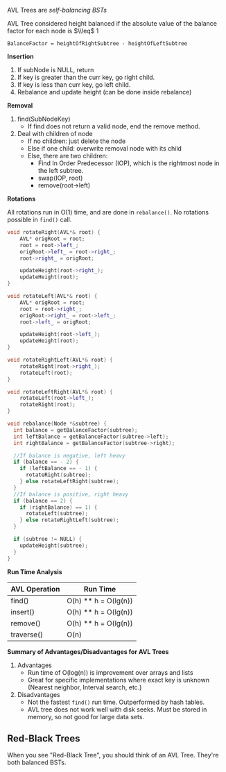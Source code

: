 AVL Trees are *self-balancing BSTs*

AVL Tree considered height balanced if the absolute value of the balance factor for each node is $\\leq$ 1

`BalanceFactor = heightOfRightSubtree - heightOfLeftSubtree`

**Insertion**

1. If subNode is NULL, return
2. If key is greater than the curr key, go right child.
3. If key is less than curr key, go left child.
3. Rebalance and update height (can be done inside rebalance)

**Removal**

1. find(SubNodeKey)
    + If find does not return a valid node, end the remove method.
2. Deal with children of node
    + If no children: just delete the node
    + Else if one child: overwrite removal node with its child
    + Else, there are two children:
	    - Find In Order Predecessor (IOP), which is the rightmost node in the left subtree.
	    - swap(IOP, root)
	    - remove(root->left)
    

**Rotations**

All rotations run in O(1) time, and are done in `rebalance()`. No rotations possible in `find()` call.

```cpp
void rotateRight(AVL*& root) {
	AVL* origRoot = root;
	root = root->left_;
	origRoot->left_ = root->right_;
	root->right_ = origRoot;

	updateHeight(root->right_);
	updateHeight(root);
}

void rotateLeft(AVL*& root) {
	AVL* origRoot = root;
	root = root->right_;
	origRoot->right_ = root->left_;
	root->left_ = origRoot;

	updateHeight(root->left_);
	updateHeight(root);
}

void rotateRightLeft(AVL*& root) {
	rotateRight(root->right_);
	rotateLeft(root);
}

void rotateLeftRight(AVL*& root) {
	rotateLeft(root->left_);
	rotateRight(root);
}

void rebalance(Node *&subtree) {
  int balance = getBalanceFactor(subtree);
  int leftBalance = getBalanceFactor(subtree->left);
  int rightBalance = getBalanceFactor(subtree->right);

  //If balance is negative, left heavy
  if (balance == - 2) {
    if (leftBalance == - 1) {
      rotateRight(subtree);
    } else rotateLeftRight(subtree);
  }
  //If balance is positive, right heavy
  if (balance == 2) {
    if (rightBalance) == 1) {
      rotateLeft(subtree);
    } else rotateRightLeft(subtree);
  }

  if (subtree != NULL) {
  	updateHeight(subtree);
  }
}
```

**Run Time Analysis**

|     AVL Operation     |  Run Time     |
|       ----       |     ----     |
|   find()         |  O(h) ** h = O(lg(n))  |
|   insert()       |  O(h) ** h = O(lg(n)) |
|   remove()       |  O(h) ** h = O(lg(n)) |
|   traverse()     |  O(n) |

**Summary of Advantages/Disadvantages for AVL Trees**

1. Advantages
	+ Run time of O(log(n)) is improvement over arrays and lists
	+ Great for specific implementations where exact key is unknown (Nearest neighbor, Interval search, etc.)
2. Disadvantages
	+ Not the fastest `find()` run time. Outperformed by hash tables.
	+ AVL tree does not work well with disk seeks. Must be stored in memory, so not good for large data sets.

## Red-Black Trees

When you see "Red-Black Tree", you should think of an AVL Tree. They're both balanced BSTs.